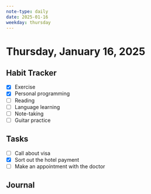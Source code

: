 ```yaml
---
note-type: daily
date: 2025-01-16
weekday: thursday
---
```


# Thursday, January 16, 2025

## Habit Tracker

- [x] Exercise
- [x] Personal programming
- [ ] Reading
- [ ] Language learning
- [ ] Note-taking
- [ ] Guitar practice

## Tasks

- [ ] Call about visa
- [x] Sort out the hotel payment
- [ ] Make an appointment with the doctor

## Journal
